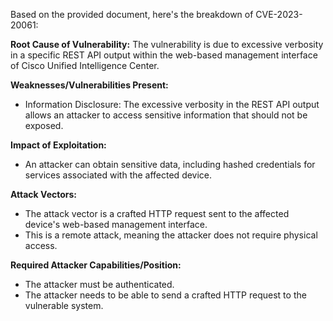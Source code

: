 Based on the provided document, here's the breakdown of CVE-2023-20061:

**Root Cause of Vulnerability:**
The vulnerability is due to excessive verbosity in a specific REST API output within the web-based management interface of Cisco Unified Intelligence Center.

**Weaknesses/Vulnerabilities Present:**
- Information Disclosure: The excessive verbosity in the REST API output allows an attacker to access sensitive information that should not be exposed.

**Impact of Exploitation:**
- An attacker can obtain sensitive data, including hashed credentials for services associated with the affected device.

**Attack Vectors:**
- The attack vector is a crafted HTTP request sent to the affected device's web-based management interface.
- This is a remote attack, meaning the attacker does not require physical access.

**Required Attacker Capabilities/Position:**
- The attacker must be authenticated.
- The attacker needs to be able to send a crafted HTTP request to the vulnerable system.